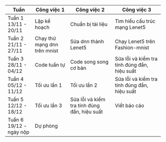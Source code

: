 
| Tuần | Công việc 1 | Công việc 2 | Công việc 3 |
 |---------------|-------------|-------------|-------------|
  | Tuần 1 <br> 13/11 - 20/11 | Lập kế hoạch | Chuẩn bị tài liệu | Tìm hiểu cấu trúc mạng Lenet5 | 
  | Tuần 2 <br> 21/11 - 27/11 | Chạy thử mạng dnn trên mnist | Sửa dnn thành Lenet5 | Chạy Lenet5 trên Fashion-mnist | 
  | Tuần 3 <br> 28/11 - 04/12 | Code tuần tự | Code song song cơ bản | Sửa lỗi và kiểm tra tính đúng đắn, hiệu suất | 
  | Tuần 4 <br> 05/12 - 11/12 | Tối ưu lần 1 | Tối ưu lần 2 | Sửa lỗi và kiểm tra tính đúng đắn, hiệu suất | 
  | Tuần 5 <br> 12/12 - 18/12 | Tối ưu lần 3 | Sửa lỗi và kiểm tra tính đúng đắn, hiệu suất | Viết báo cáo |
   | Tuần 6 <br> 19/12 - ngày nộp | Dự phòng | | |